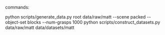 commands:

python scripts/generate_data.py root data/raw/matt --scene packed --object-set blocks --num-grasps 1000
python scripts/construct_datasets.py data/raw/matt data/datasets/matt
